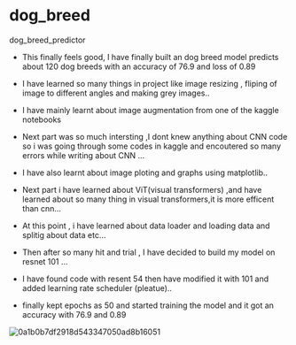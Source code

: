 # dog_breed
dog_breed_predictor
* This finally feels good, I have finally built an dog breed model predicts about 120 dog breeds with an accuracy of 76.9 and loss of 0.89
* I have learned so many things in project like image resizing , fliping of image to different angles and making grey images..
* I have mainly learnt about image augmentation from one of the kaggle notebooks 
* Next part was so much intersting ,I dont knew anything about CNN code so i was going through some codes in kaggle and encoutered so many errors while 
  writing about CNN ...
* I have also learnt about image ploting and graphs using matplotlib..

* Next part i have learned about ViT(visual transformers) ,and have learned about so many thing in visual transformers,it is more efficent than cnn...
* At this point , i have learned about data loader and loading data and splitig about data etc...
* Then after so many hit and trial , I have decided to build my model on resnet 101 ...
* I have found code with resent 54 then have modified it with 101 and added learning rate scheduler (pleatue)..
* finally kept epochs as 50 and started training the model and it got an accuracy with 76.9 and 0.89

![0a1b0b7df2918d543347050ad8b16051](https://user-images.githubusercontent.com/73489688/194833138-766121ca-9c41-45f0-a721-a09f54e890e2.jpg)
